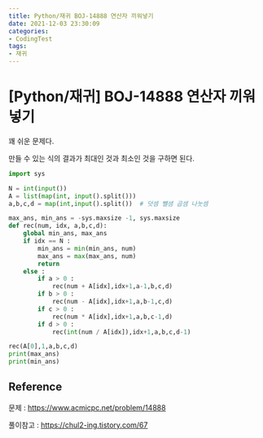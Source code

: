 ```yaml
---
title: Python/재귀 BOJ-14888 연산자 끼워넣기
date: 2021-12-03 23:30:09
categories:
- CodingTest
tags:
- 재귀
---
```


# [Python/재귀] BOJ-14888 연산자 끼워넣기



꽤 쉬운 문제다. 

만들 수 있는 식의 결과가 최대인 것과 최소인 것을 구하면 된다.



```python
import sys

N = int(input())
A = list(map(int, input().split()))
a,b,c,d = map(int,input().split())  # 덧셈 뺄샘 곱셈 나눗셈

max_ans, min_ans = -sys.maxsize -1, sys.maxsize
def rec(num, idx, a,b,c,d):
    global min_ans, max_ans
    if idx == N :
        min_ans = min(min_ans, num)
        max_ans = max(max_ans, num)
        return
    else :
        if a > 0 :
            rec(num + A[idx],idx+1,a-1,b,c,d)
        if b > 0 :
            rec(num - A[idx],idx+1,a,b-1,c,d)
        if c > 0 :
            rec(num * A[idx],idx+1,a,b,c-1,d)
        if d > 0 :
            rec(int(num / A[idx]),idx+1,a,b,c,d-1)

rec(A[0],1,a,b,c,d)
print(max_ans)
print(min_ans)
```



## Reference

문제 : https://www.acmicpc.net/problem/14888

풀이참고 : https://chul2-ing.tistory.com/67
